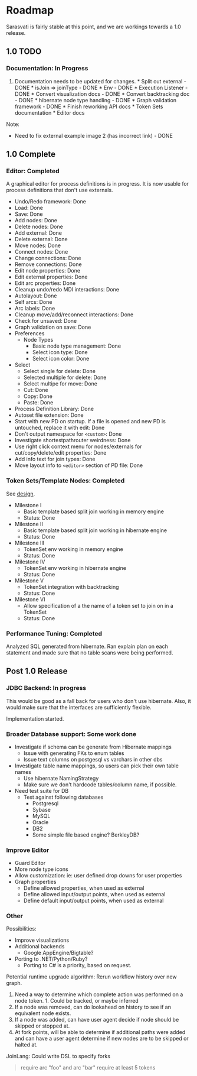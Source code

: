 # Roadmap #

Sarasvati is fairly stable at this point, and we are workings towards a 1.0 release.



## 1.0 TODO ##

### Documentation: In Progress ###
  1. Documentation needs to be updated for changes.
    * Split out external - DONE
    * isJoin => joinType - DONE
    * Env                - DONE
    * Execution Listener - DONE
    * Convert visualization docs - DONE
    * Convert backtracking doc   - DONE
    * hibernate node type handling - DONE
    * Graph validation framework - DONE
    * Finish reworking API docs
    * Token Sets documentation
    * Editor docs

Note:
  * Need to fix external example image 2 (has incorrect link) - DONE

## 1.0 Complete ##

### Editor: Completed ###

A graphical editor for process definitions is in progress. It is now usable for process definitions that don't use externals.

  * Undo/Redo framework: Done
  * Load: Done
  * Save: Done
  * Add nodes: Done
  * Delete nodes: Done
  * Add external: Done
  * Delete external: Done
  * Move nodes: Done
  * Connect nodes: Done
  * Change connections: Done
  * Remove connections: Done
  * Edit node properties: Done
  * Edit external properties: Done
  * Edit arc properties: Done
  * Cleanup undo/redo MDI interactions: Done
  * Autolayout: Done
  * Self arcs: Done
  * Arc labels: Done
  * Cleanup move/add/reconnect interactions: Done
  * Check for unsaved: Done
  * Graph validation on save: Done
  * Preferences
    * Node Types
      * Basic node type management: Done
      * Select icon type: Done
      * Select icon color: Done
  * Select
    * Select single for delete: Done
    * Selected multiple for delete: Done
    * Select multipe for move: Done
    * Cut: Done
    * Copy: Done
    * Paste: Done
  * Process Definition Library: Done
  * Autoset file extension: Done
  * Start with new PD on startup. If a file is opened and new PD is untouched, replace it with edit: Done
  * Don't output namespace for `<custom>`: Done
  * Investigate shortestpathrouter weirdness: Done
  * Use right click context menu for nodes/externals for cut/copy/delete/edit properties: Done
  * Add info text for join types: Done
  * Move layout info to `<editor>` section of PD file: Done

### Token Sets/Template Nodes: Completed ###

See [design](TokenSetsDesign.md).

  * Milestone I
    * Basic template based split join working in memory engine
    * Status: Done
  * Milestone II
    * Basic template based split join working in hibernate engine
    * Status: Done
  * Milestone III
    * TokenSet env working in memory engine
    * Status: Done
  * Milestone IV
    * TokenSet env working in hibernate engine
    * Status: Done
  * Milestone V
    * TokenSet integration with backtracking
    * Status: Done
  * Milestone VI
    * Allow specification of a the name of a token set to join on in a TokenSet
    * Status: Done

### Performance Tuning: Completed ###
Analyzed SQL generated from hibernate. Ran explain plan on each statement and made sure that no table scans were being performed.

## Post 1.0 Release ##

### JDBC Backend: In progress ###

This would be good as a fall back for users who don't use hibernate. Also, it would make sure that the interfaces are sufficiently flexible.

Implementation started.

### Broader Database support: Some work done ###

  * Investigate if schema can be generate from Hibernate mappings
    * Issue with generating FKs to enum tables
    * Issue text columns on postgesql vs varchars in other dbs
  * Investigate table name mappings, so users can pick their own table names
    * Use hibernate NamingStrategy
    * Make sure we don't hardcode tables/column name, if possible.
  * Need test suite for DB
    * Test against following databases
      * Postgresql
      * Sybase
      * MySQL
      * Oracle
      * DB2
      * Some simple file based engine? BerkleyDB?

### Improve Editor ###
  * Guard Editor
  * More node type icons
  * Allow customization: ie: user defined drop downs for user properties
  * Graph properties
    * Define allowed properties, when used as external
    * Define allowed input/output points, when used as external
    * Define default input/output points, when used as external

### Other ###
Possibilities:

  * Improve visualizations
  * Additional backends
    * Google AppEngine/Bigtable?
  * Porting to .NET/Python/Ruby?
    * Porting to C# is a priority, based on request.

Potential runtime upgrade algorithm: Rerun workflow history over new graph.
  1. Need a way to determine which complete action was performed on a node token.
    1. Could be tracked, or maybe inferred
  1. If a node was removed, can do lookahead on history to see if an equivalent node exists.
  1. If a node was added, can have user agent decide if node should be skipped or stopped at.
  1. At fork points, will be able to determine if additional paths were added and can have a user agent determine if new nodes are to be skipped or halted at.

JoinLang: Could write DSL to specify forks
> require arc "foo" and arc "bar"
> require at least 5 tokens
